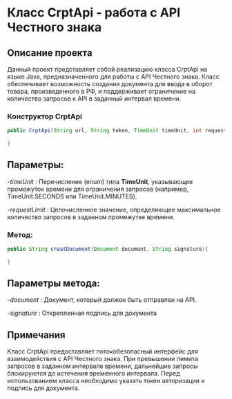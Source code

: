 # Класс CrptApi - работа с API Честного знака
## Описание проекта
Данный проект представляет собой реализацию класса CrptApi на языке Java, предназначенного для работы с API Честного
знака. Класс обеспечивает возможность создания документа для ввода в оборот товара, произведенного в РФ, и поддерживает
ограничение на количество запросов к API в заданный интервал времени.

### Конструктор CrptApi

```Java
public CrptApi(String url, String token, TimeUnit timeUnit, int requestLimit){
    
}
```

## Параметры:

-*timeUnit* : Перечисление (enum) типа **TimeUnit**, указывающее промежуток времени для ограничения запросов (например,
TimeUnit.SECONDS или TimeUnit.MINUTES).

-*requestLimit* : Целочисленное значение, определяющее максимальное количество запросов в заданном промежутке времени.

### Метод:
```Java
public String creatDocument(Document document, String signature){
    
}

```
## Параметры метода:
-*document* : Документ, который должен быть отправлен на API.

-*signature* : Открепленная подпись для документа




## Примечания
Класс CrptApi предоставляет потокобезопасный интерфейс для взаимодействия с API Честного знака.
При превышении лимита запросов в заданном интервале времени, дальнейшие запросы блокируются до истечения временного
интервала.
Перед использованием класса необходимо указать токен авторизации и подпись для документа.



